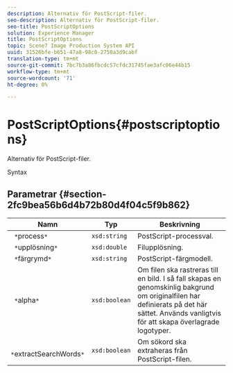 ```yaml
---
description: Alternativ för PostScript-filer.
seo-description: Alternativ för PostScript-filer.
seo-title: PostScriptOptions
solution: Experience Manager
title: PostScriptOptions
topic: Scene7 Image Production System API
uuid: 31526bfe-b651-47a8-98c0-2750a3d9cabf
translation-type: tm+mt
source-git-commit: 7bc7b3a86fbcdc57cfdc31745fae3afc06e44b15
workflow-type: tm+mt
source-wordcount: '71'
ht-degree: 0%

---
```



# PostScriptOptions{#postscriptoptions}

Alternativ för PostScript-filer.

Syntax

## Parametrar {#section-2fc9bea56b6d4b72b80d4f04c5f9b862}

| Namn | Typ | Beskrivning |
|---|---|---|
| ` *`process`*` | `xsd:string` | PostScript-processval. |
| ` *`upplösning`*` | `xsd:double` | Filupplösning. |
| ` *`färgrymd`*` | `xsd:string` | PostScript-färgmodell. |
| ` *`alpha`*` | `xsd:boolean` | Om filen ska rastreras till en bild. I så fall skapas en genomskinlig bakgrund om originalfilen har definierats på det här sättet. Används vanligtvis för att skapa överlagrade logotyper. |
| ` *`extractSearchWords`*` | `xsd:boolean` | Om sökord ska extraheras från PostScript-filen. |


